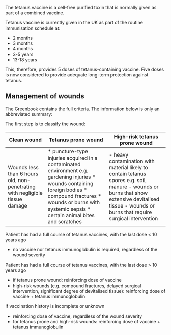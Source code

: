 The tetanus vaccine is a cell\-free purified toxin that is normally given as part of a combined vaccine.  
  
Tetanus vaccine is currently given in the UK as part of the routine immunisation schedule at:  
* 2 months
* 3 months
* 4 months
* 3\-5 years
* 13\-18 years

  
This, therefore, provides 5 doses of tetanus\-containing vaccine. Five doses is now considered to provide adequate long\-term protection against tetanus.  
  
Management of wounds
--------------------

  
The Greenbook contains the full criteria. The information below is only an abbreviated summary:  
  
The first step is to classify the wound:  
  


| Clean wound | Tetanus prone wound | High\-risk tetanus prone wound |
| --- | --- | --- |
| Wounds less than 6 hours old, non\-penetrating with negligible tissue damage | * puncture\-type injuries acquired in a contaminated environment e.g. gardening injuries * wounds containing foreign bodies * compound fractures * wounds or burns with systemic sepsis * certain animal bites and scratches | - heavy contamination with material likely to contain tetanus spores e.g. soil, manure - wounds or burns that show extensive devitalised tissue - wounds or burns that require surgical intervention |

  
  
Patient has had a full course of tetanus vaccines, with the last dose \< 10 years ago  
* no vaccine nor tetanus immunoglobulin is required, regardless of the wound severity

  
Patient has had a full course of tetanus vaccines, with the last dose \> 10 years ago  
* if tetanus prone wound: reinforcing dose of vaccine
* high\-risk wounds (e.g. compound fractures, delayed surgical intervention, significant degree of devitalised tissue): reinforcing dose of vaccine \+ tetanus immunoglobulin

  
If vaccination history is incomplete or unknown  
* reinforcing dose of vaccine, regardless of the wound severity
* for tetanus prone and high\-risk wounds: reinforcing dose of vaccine \+ tetanus immunoglobulin
